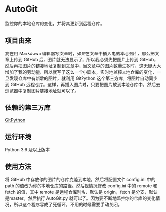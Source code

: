 # AutoGit
监控你的本地仓库的变化，并将其更新到远程仓库。

## 项目由来

我在用 Markdown 编辑器写文章时，如果在文章中插入电脑本地图片，那么把文章上传到 GitHub 后，图片就无法显示了。所以我必须先把图片上传到 GitHub，然后再把图片的链接地址复制到文章中，当文章中的图片数量过多时，这无疑大大增加了我的劳动量。所以就写了这么一个小脚本，实时地监控本地仓库的变化，一旦发现仓库中有新增的图片，就利用 GitPython 这个第三方库，将图片自动同步到 GitHub 远程仓库。这样，再插入图片时，只要把图片放到本地仓库中，然后去浏览器中复制图片链接地址就可以了。

## 依赖的第三方库

[GitPython](https://gitpython.readthedocs.io/en/stable/index.html)

## 运行环境

Python 3.6 及以上版本

## 使用方法

将 GitHub 中存放你的图片的仓库克隆到本地，然后将配置文件 config.ini 中的 path 的值改为你的本地仓库的路径。然后视情况修改 config.ini 中的 remote 和 fetch 的值，其中 remote 是远程仓库别名，默认是 origin，fetch 是分支，默认是master。然后执行 AutoGit.py 就可以了。因为要不断地监控你的仓库的变化情况，所以这个程序写成了死循环，不用的时候需要手动关闭。